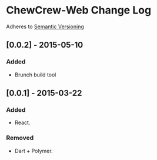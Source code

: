 # ChewCrew-Web Change Log
Adheres to [Semantic Versioning](http://semver.org/)

## [0.0.2] - 2015-05-10
### Added
- Brunch build tool

## [0.0.1] - 2015-03-22
### Added
- React.

### Removed
- Dart + Polymer.